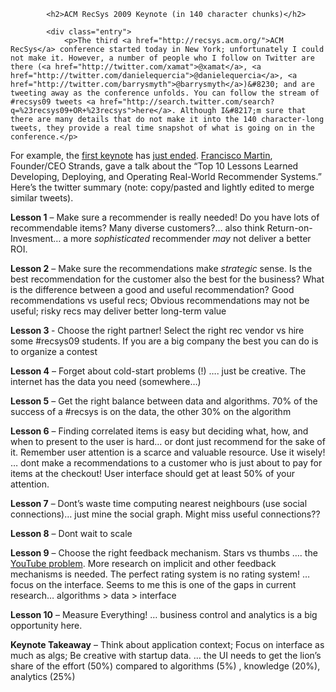			<h2>ACM RecSys 2009 Keynote (in 140 character chunks)</h2>

			<div class="entry">
				<p>The third <a href="http://recsys.acm.org/">ACM RecSys</a> conference started today in New York; unfortunately I could not make it. However, a number of people who I follow on Twitter are there (<a href="http://twitter.com/xamat">@xamat</a>, <a href="http://twitter.com/danielequercia">@danielequercia</a>, <a href="http://twitter.com/barrysmyth">@barrysmyth</a>)&#8230; and are tweeting away as the conference unfolds. You can follow the stream of #recsys09 tweets <a href="http://search.twitter.com/search?q=%23recsys09+OR+%23recsys">here</a>. Although I&#8217;m sure that there are many details that do not make it into the 140 character-long tweets, they provide a real time snapshot of what is going on in the conference.</p>
<p>For example, the <a href="http://recsys.acm.org/program.html#keynote">first keynote</a> has <a href="http://twitter.com/barrysmyth/statuses/5097222885">just ended</a>. <a href="http://corp.strands.com/team">Francisco Martin</a>, Founder/CEO Strands, gave a talk about the &#8220;Top 10 Lessons Learned Developing, Deploying, and Operating Real-World Recommender Systems.&#8221; Here&#8217;s the twitter summary (note: copy/pasted and lightly edited to merge similar tweets).</p>
<p><strong>Lesson 1</strong> &#8211; Make sure a recommender is really needed! Do you have lots of recommendable items? Many diverse customers?&#8230; also think Return-on-Invesment&#8230; a more <em>sophisticated</em> recommender <em>may</em> not deliver a better ROI.</p>
<p><strong>Lesson 2</strong> &#8211; Make sure the recommendations make <em>strategic</em> sense. Is the best recommendation for the customer also the best for the business? What is the difference between a good and useful recommendation? Good recommendations vs useful recs; Obvious recommendations may not be useful; risky recs may deliver better long-term value</p>
<p><strong>Lesson 3 </strong>- Choose the right partner! Select the right rec vendor vs hire some #recsys09 students. If you are a big company the best you can do is to organize a contest</p>
<p><strong>Lesson 4</strong> &#8211; Forget about cold-start problems (!) &#8230;. just be creative. The internet has the data you need (somewhere&#8230;)</p>
<p><strong>Lesson 5</strong> &#8211; Get the right balance between data and algorithms. 70% of the success of a #recsys is on the data, the other 30% on the algorithm</p>
<p><strong>Lesson 6</strong> &#8211; Finding correlated items is easy but deciding what, how, and when to present to the user is hard&#8230; or dont just recommend for the sake of it. Remember user attention is a scarce and valuable resource. Use it wisely! &#8230; dont make a recommendations to a customer who is just about to pay for items at the checkout! User interface should get at least 50% of your attention.</p>
<p><strong>Lesson 7</strong> &#8211; Dont&#8217;s waste time computing nearest neighbours (use social connections)&#8230; just mine the social graph. Might miss useful connections??</p>
<p><strong>Lesson 8</strong> &#8211; Dont wait to scale</p>
<p><strong>Lesson 9</strong> &#8211; Choose the right feedback mechanism. Stars vs thumbs &#8230;. the <a href="http://www.techcrunch.com/2009/09/22/youtube-comes-to-a-5-star-realization-its-ratings-are-useless/">YouTube problem</a>. More research on implicit and other feedback mechanisms is needed. The perfect rating system is no rating system! &#8230; focus on the interface. Seems to me this is one of the gaps in current research&#8230; algorithms &gt; data &gt; interface</p>
<p><strong>Lesson 10</strong> &#8211; Measure Everything! &#8230; business control and analytics is a big opportunity here.</p>
<p><strong>Keynote Takeaway</strong> &#8211; Think about application context; Focus on interface as much as algs; Be creative with startup data. &#8230; the UI needs to get the lion&#8217;s share of the effort (50%) compared to algorithms (5%) , knowledge (20%), analytics (25%)</p>

